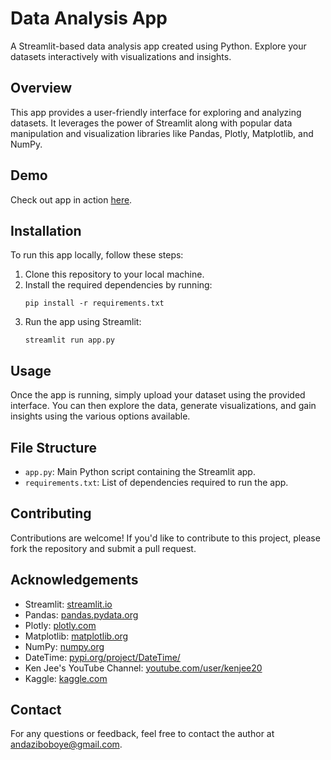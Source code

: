 # Data Analysis App

A Streamlit-based data analysis app created using Python. Explore your datasets interactively with visualizations and insights.

## Overview

This app provides a user-friendly interface for exploring and analyzing datasets. It leverages the power of Streamlit along with popular data manipulation and visualization libraries like Pandas, Plotly, Matplotlib, and NumPy.

## Demo

Check out app in action [here]([demo_video_link](https://youtube-channel-analysis-deployed-on-app-fa3qdy67ymybnmzd4s4kr.streamlit.app/)).

## Installation

To run this app locally, follow these steps:

1. Clone this repository to your local machine.
2. Install the required dependencies by running:
    ```
    pip install -r requirements.txt
    ```
3. Run the app using Streamlit:
    ```
    streamlit run app.py
    ```

## Usage

Once the app is running, simply upload your dataset using the provided interface. You can then explore the data, generate visualizations, and gain insights using the various options available.

## File Structure

- `app.py`: Main Python script containing the Streamlit app.
- `requirements.txt`: List of dependencies required to run the app.

## Contributing

Contributions are welcome! If you'd like to contribute to this project, please fork the repository and submit a pull request.

## Acknowledgements

- Streamlit: [streamlit.io](https://streamlit.io/)
- Pandas: [pandas.pydata.org](https://pandas.pydata.org/)
- Plotly: [plotly.com](https://plotly.com/)
- Matplotlib: [matplotlib.org](https://matplotlib.org/)
- NumPy: [numpy.org](https://numpy.org/)
- DateTime: [pypi.org/project/DateTime/](https://pypi.org/project/DateTime/)
- Ken Jee's YouTube Channel: [youtube.com/user/kenjee20](https://www.youtube.com/user/kenjee20)
- Kaggle: [kaggle.com](https://www.kaggle.com/)


## Contact

For any questions or feedback, feel free to contact the author at [andaziboboye@gmail.com](mailto:andaziboboye@gmail.com).
